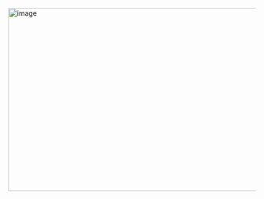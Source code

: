 <img width="2000" height="374" alt="image" src="https://github.com/user-attachments/assets/bbb1beb0-8229-49d0-b7a7-7ee4e356cb8e" />
